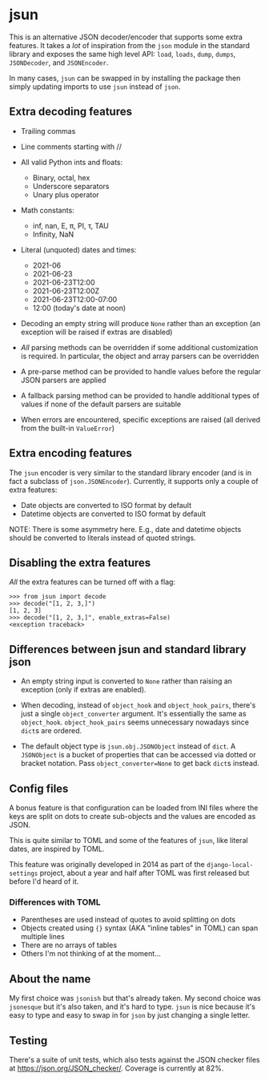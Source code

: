 # jsun

This is an alternative JSON decoder/encoder that supports some extra
features. It takes a *lot* of inspiration from the `json` module in the
standard library and exposes the same high level API: `load`, `loads`,
`dump`, `dumps`, `JSONDecoder`, and `JSONEncoder`.

In many cases, `jsun` can be swapped in by installing the package then
simply updating imports to use `jsun` instead of `json`.

## Extra decoding features

- Trailing commas
 
- Line comments starting with //
 
- All valid Python ints and floats:
  - Binary, octal, hex
  - Underscore separators
  - Unary plus operator

- Math constants:
  - inf, nan, E, π, PI, τ, TAU
  - Infinity, NaN

- Literal (unquoted) dates and times:
  - 2021-06
  - 2021-06-23
  - 2021-06-23T12:00
  - 2021-06-23T12:00Z
  - 2021-06-23T12:00-07:00
  - 12:00 (today's date at noon)

- Decoding an empty string will produce `None` rather than an exception
  (an exception will be raised if extras are disabled)

- *All* parsing methods can be overridden if some additional
  customization is required. In particular, the object and array
  parsers can be overridden

- A pre-parse method can be provided to handle values before the regular
  JSON parsers are applied

- A fallback parsing method can be provided to handle additional types
  of values if none of the default parsers are suitable

- When errors are encountered, specific exceptions are raised (all
  derived from the built-in `ValueError`)

## Extra encoding features

The `jsun` encoder is very similar to the standard library encoder (and
is in fact a subclass of `json.JSONEncoder`). Currently, it supports
only a couple of extra features:

- Date objects are converted to ISO format by default
- Datetime objects are converted to ISO format by default

NOTE: There is some asymmetry here. E.g., date and datetime objects
should be converted to literals instead of quoted strings.

## Disabling the extra features

*All* the extra features can be turned off with a flag:

    >>> from jsun import decode
    >>> decode("[1, 2, 3,]")
    [1, 2, 3]
    >>> decode("[1, 2, 3,]", enable_extras=False)
    <exception traceback>

## Differences between jsun and standard library json

- An empty string input is converted to `None` rather than raising an
  exception (only if extras are enabled).

- When decoding, instead of `object_hook` and `object_hook_pairs`,
  there's just a single `object_converter` argument. It's essentially
  the same as `object_hook`. `object_hook_pairs` seems unnecessary
  nowadays since `dict`s are ordered.

- The default object type is `jsun.obj.JSONObject` instead of `dict`. A
  `JSONObject` is a bucket of properties that can be accessed via dotted
  or bracket notation. Pass `object_converter=None` to get back
  `dict`s instead.

## Config files

A bonus feature is that configuration can be loaded from INI files
where the keys are split on dots to create sub-objects and the values
are encoded as JSON.

This is quite similar to TOML and some of the features of `jsun`, like
literal dates, are inspired by TOML.

This feature was originally developed in 2014 as part of the
`django-local-settings` project, about a year and half after TOML was
first released but before I'd heard of it.

### Differences with TOML

- Parentheses are used instead of quotes to avoid splitting on dots
- Objects created using `{}` syntax (AKA "inline tables" in TOML) can
  span multiple lines
- There are no arrays of tables
- Others I'm not thinking of at the moment...

## About the name

My first choice was `jsonish` but that's already taken. My second choice
was `jsonesque` but it's also taken, and it's hard to type. `jsun` is
nice because it's easy to type and easy to swap in for `json` by just
changing a single letter.

## Testing

There's a suite of unit tests, which also tests against the JSON checker
files at https://json.org/JSON_checker/. Coverage is currently at 82%.
